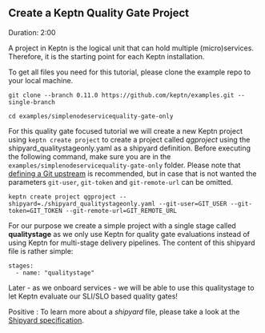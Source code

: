 ## Create a Keptn Quality Gate Project
Duration: 2:00

A project in Keptn is the logical unit that can hold multiple (micro)services. Therefore, it is the starting point for each Keptn installation.

To get all files you need for this tutorial, please clone the example repo to your local machine.
```
git clone --branch 0.11.0 https://github.com/keptn/examples.git --single-branch

cd examples/simplenodeservicequality-gate-only
```

For this quality gate focused tutorial we will create a new Keptn project using `keptn create project` to create a project called *qgproject* using the shipyard_qualitystageonly.yaml as a shipyard definition. 
Before executing the following command, make sure you are in the `examples/simplenodeservicequality-gate-only` folder.
Please note that [defining a Git upstream](https://keptn.sh/docs/0.11.x/manage/project/#select-git-based-upstream) is recommended, but in case that is not wanted the parameters `git-user`, `git-token` and `git-remote-url` can be omitted.

```
keptn create project qgproject --shipyard=./shipyard_qualitystageonly.yaml --git-user=GIT_USER --git-token=GIT_TOKEN --git-remote-url=GIT_REMOTE_URL
```

For our purpose we create a simple project with a single stage called **qualitystage** as we only use Keptn for quality gate evaluations instead of using Keptn for multi-stage delivery pipelines. The content of this shipyard file is rather simple:

```
stages:
  - name: "qualitystage"
```

Later - as we onboard services - we will be able to use this qualitystage to let Keptn evaluate our SLI/SLO based quality gates!

Positive
: To learn more about a *shipyard* file, please take a look at the [Shipyard specification](https://github.com/keptn/spec/blob/master/shipyard.md).

